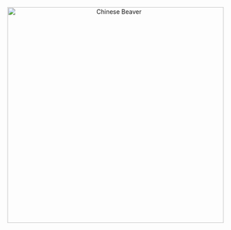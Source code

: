 <div align="center">
  <img src="https://media1.tenor.com/m/taAwoRxkjBIAAAAd/chinese-beaver.gif" alt="Chinese Beaver" style="width: 500px;">
</div>
